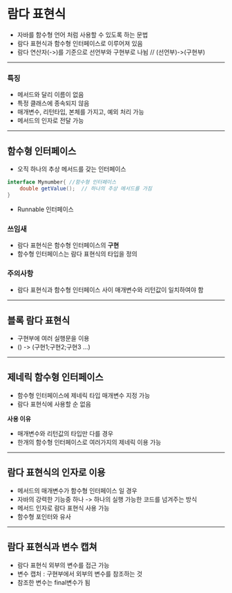 # 람다 표현식
- 자바를 함수형 언어 처럼 사용할 수 있도록 하는 문법
- 람다 표현식과 함수형 인터페이스로 이루어져 있음
- 람다 연산자(->)를 기준으로 선언부와 구현부로 나뉨 // (선언부)->(구현부)
----
### 특징
- 메서드와 달리 이름이 없음
- 특정 클래스에 종속되지 않음
- 매개변수, 리턴타입, 본체를 가지고, 예외 처리 가능
- 메서드의 인자로 전달 가능
----
## 함수형 인터페이스
- 오직 하나의 추상 메서드를 갖는 인터페이스
```java
interface Mynumber{ //함수형 인터페이스
    double getValue();  // 하나의 추상 메서드를 가짐 
}
```
- Runnable 인터페이스

### 쓰임새
- 람다 표현식은 함수형 인터페이스의 **구현**
- 함수형 인터페이스는 람다 표현식의 타입을 정의

### 주의사항
- 람다 표현식과 함수형 인터페이스 사이 매개변수와 리턴값이 일치하여야 함

----
## 블록 람다 표현식
- 구현부에 여러 실행문을 이용
- () -> (구현1;구현2;구현3 ...)
----
## 제네릭 함수형 인터페이스
- 함수형 인터페이스에 제네릭 타입 매개변수 지정 가능
- 람다 표현식에 사용할 순 없음   

**사용 이유**
- 매개변수와 리턴값의 타입만 다를 경우
- 한개의 함수형 인터페이스로 여러가지의 제네릭 이용 가능
----
## 람다 표현식의 인자로 이용
- 메서드의 매개변수가 함수형 인터페이스 일 경우
- 자바의 강력한 기능중 하나 -> 하나의 실행 가능한 코드를 넘겨주는 방식
- 메서드 인자로 람다 표현식 사용 가능
- 함수형 포인터와 유사
----
## 람다 표현식과 변수 캡쳐
- 람다 표현식 외부의 변수를 접근 가능
- 변수 캡처 : 구현부에서 외부의 변수를 참조하는 것
- 참조한 변수는 final변수가 됨